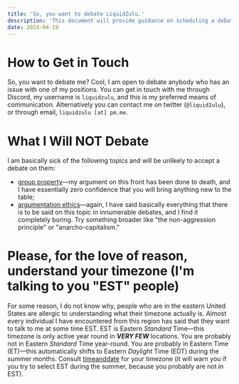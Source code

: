 ```yaml
---
title: 'So, you want to debate LiquidZulu.'
description: 'This document will provide guidance on scheduling a debate with me.'
date: 2024-04-19
---
```


# How to Get in Touch

So, you want to debate me? Cool, I am open to debate anybody who has an issue with one of my positions. You can get in touch with me through Discord, my username is `liquidzulu`, and this is my preferred means of communication. Alternatively you can contact me on twitter (`@liquid2ulu`), or through email, `liquidzulu [at] pm.me`.

# What I Will NOT Debate

I am basically sick of the following topics and will be unlikely to accept a debate on them:

-   [group property](http://liquidzulu.github.io/homesteading-and-property-rights#on-the-impossibility-of-group-ownership)&#x2014;my argument on this front has been done to death, and I have essentially zero confidence that you will bring anything new to the table;
-   [argumentation ethics](https://liquidzulu.github.io/the-nap/#the-argument-from-argument)&#x2014;again, I have said basically everything that there is to be said on this topic in innumerable debates, and I find it completely boring. Try something broader like "the non-aggression principle" or "anarcho-capitalism."

# Please, for the love of reason, understand your timezone (I'm talking to you "EST" people)

For some reason, I do not know why, people who are in the eastern United States are allergic to understanding what their timezone actually is. Almost every individual I have encountered from this region has said that they want to talk to me at some time EST. EST is Eastern _Standard_ Time&#x2014;this timezone is only active year round in **_VERY FEW_** locations. You are probably not in Eastern _Standard_ Time year-round. You are probably in Eastern Time (ET)&#x2014;this automatically shifts to Eastern _Daylight_ Time (EDT) during the summer months. Consult [timeanddate](https://www.timeanddate.com/worldclock/converter.html) for your timezone (it will warn you if you try to select EST during the summer, because you probably are not in EST).
